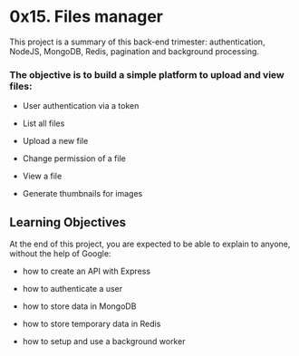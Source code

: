 # 0x15. Files manager

This project is a summary of this back-end trimester: authentication, NodeJS, MongoDB, Redis, pagination and background processing.

### The objective is to build a simple platform to upload and view files:

* User authentication via a token

* List all files

* Upload a new file

* Change permission of a file

* View a file

* Generate thumbnails for images

## Learning Objectives

At the end of this project, you are expected to be able to explain to anyone, without the help of Google:

* how to create an API with Express

* how to authenticate a user

* how to store data in MongoDB

* how to store temporary data in Redis

* how to setup and use a background worker
